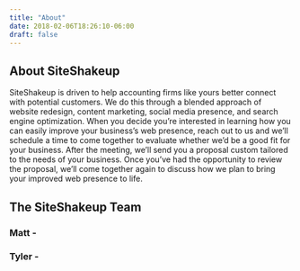 ```yaml
---
title: "About"
date: 2018-02-06T18:26:10-06:00
draft: false
---
```


About SiteShakeup
------
SiteShakeup is driven to help accounting firms like yours better connect with potential customers. We do this through a blended approach of website redesign, content marketing, social media presence, and search engine optimization.
When you decide you’re interested in learning how you can easily improve your business’s web presence, reach out to us and we’ll schedule a time to come together to evaluate whether we’d be a good fit for your business.
After the meeting, we’ll send you a proposal custom tailored to the needs of your business. Once you’ve had the opportunity to review the proposal, we’ll come together again to discuss how we plan to bring your improved web presence to life.

The SiteShakeup Team
------

### Matt - 

### Tyler -
